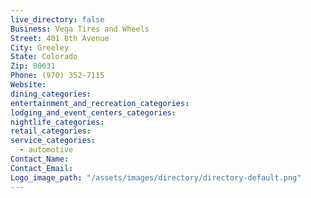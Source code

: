 ```yaml
---
live_directory: false
Business: Vega Tires and Wheels
Street: 401 8th Avenue
City: Greeley
State: Colorado
Zip: 80631
Phone: (970) 352-7115
Website:
dining_categories:
entertainment_and_recreation_categories:
lodging_and_event_centers_categories:
nightlife_categories:
retail_categories:
service_categories:
  - automotive
Contact_Name:
Contact_Email:
Logo_image_path: "/assets/images/directory/directory-default.png"
---
```



